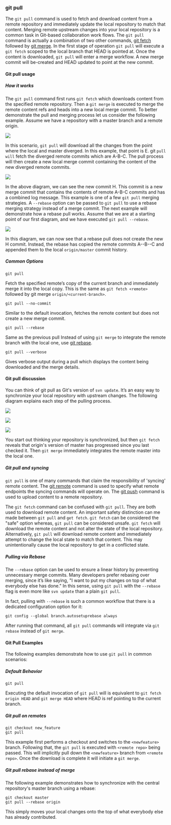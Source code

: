 ### git pull

The `git pull` command is used to fetch and download content from a remote repository and immediately update the local repository to match that content. Merging remote upstream changes into your local repository is a common task in Git-based collaboration work flows. The `git pull` command is actually a combination of two other commands, [git fetch](#git-fetch) followed by [git merge](#git-merge). In the first stage of operation `git pull` will execute a `git fetch` scoped to the local branch that HEAD is pointed at. Once the content is downloaded, `git pull` will enter a merge workflow. A new merge commit will be-created and HEAD updated to point at the new commit.

#### Git pull usage

##### How it works

The `git pull` command first runs `git fetch` which downloads content from the specified remote repository. Then a `git merge` is executed to merge the remote content refs and heads into a new local merge commit. To better demonstrate the pull and merging process let us consider the following example. Assume we have a repository with a master branch and a remote origin.

![](git-pull-01.png)

In this scenario, `git pull` will download all the changes from the point where the local and master diverged. In this example, that point is E. git `pull will` fetch the diverged remote commits which are A-B-C. The pull process will then create a new local merge commit containing the content of the new diverged remote commits.

![](git-pull-02.png)

In the above diagram, we can see the new commit H. This commit is a new merge commit that contains the contents of remote A-B-C commits and has a combined log message. This example is one of a few `git pull` merging strategies. A `--rebase` option can be passed to `git pull` to use a rebase merging strategy instead of a merge commit. The next example will demonstrate how a rebase pull works. Assume that we are at a starting point of our first diagram, and we have executed `git pull --rebase`.

![](git-pull-03.png)

In this diagram, we can now see that a rebase pull does not create the new H commit. Instead, the rebase has copied the remote commits A--B--C and appended them to the local `origin/master` commit history.

##### Common Options

```
git pull
```
 
Fetch the specified remote’s copy of the current branch and immediately merge it into the local copy. This is the same as `git fetch <remote>` followed by git merge `origin/<current-branch>`.

```
git pull --no-commit
```

Similar to the default invocation, fetches the remote content but does not create a new merge commit.

```
git pull --rebase
```
 
Same as the previous pull Instead of using `git merge` to integrate the remote branch with the local one, use [git rebase](#git-rebase).

```
git pull --verbose
```

Gives verbose output during a pull which displays the content being downloaded and the merge details.

#### Git pull discussion

You can think of git pull as Git's version of `svn update`. It’s an easy way to synchronize your local repository with upstream changes. The following diagram explains each step of the pulling process.

![](git-pull-04.png)

![](git-pull-05.png)

![](git-pull-06.png)

You start out thinking your repository is synchronized, but then `git fetch` reveals that origin's version of master has progressed since you last checked it. Then `git merge` immediately integrates the remote master into the local one.

##### Git pull and syncing

`git pull` is one of many commands that claim the responsibility of 'syncing' remote content. The [git remote](#syncing) command is used to specify what remote endpoints the syncing commands will operate on. The [git push](#git-push) command is used to upload content to a remote repository.

The `git fetch` command can be confused with `git pull`. They are both used to download remote content. An important safety distinction can me made between `git pull` and `get fetch`. `git fetch` can be considered the "safe" option whereas, `git pull` can be considered unsafe. `git fetch` will download the remote content and not alter the state of the local repository. Alternatively, `git pull` will download remote content and immediately attempt to change the local state to match that content. This may unintentionally cause the local repository to get in a conflicted state.

##### Pulling via Rebase

The `--rebase` option can be used to ensure a linear history by preventing unnecessary merge commits. Many developers prefer rebasing over merging, since it’s like saying, "I want to put my changes on top of what everybody else has done." In this sense, using `git pull` with the `--rebase` flag is even more like `svn update` than a plain `git pull`.

In fact, pulling with `--rebase` is such a common workflow that there is a dedicated configuration option for it:

```
git config --global branch.autosetuprebase always
```

After running that command, all `git pull` commands will integrate via `git rebase` instead of `git merge`.

#### Git Pull Examples

The following examples demonstrate how to use `git pull` in common scenarios:

##### Default Behavior

```
git pull
```

Executing the default invocation of `git pull` will is equivalent to `git fetch origin HEAD` and `git merge HEAD` where HEAD is ref pointing to the current branch.

##### Git pull on remotes

```
git checkout new_feature
git pull
```
 
This example first performs a checkout and switches to the `<newfeature>` branch. Following that, the `git pull` is executed with `<remote repo>` being passed. This will implicitly pull down the `<newfeature>` branch from `<remote repo>`. Once the download is complete it will initiate a `git merge`.

##### Git pull rebase instead of merge

The following example demonstrates how to synchronize with the central repository's master branch using a rebase:

```
git checkout master
git pull --rebase origin
```

This simply moves your local changes onto the top of what everybody else has already contributed.
